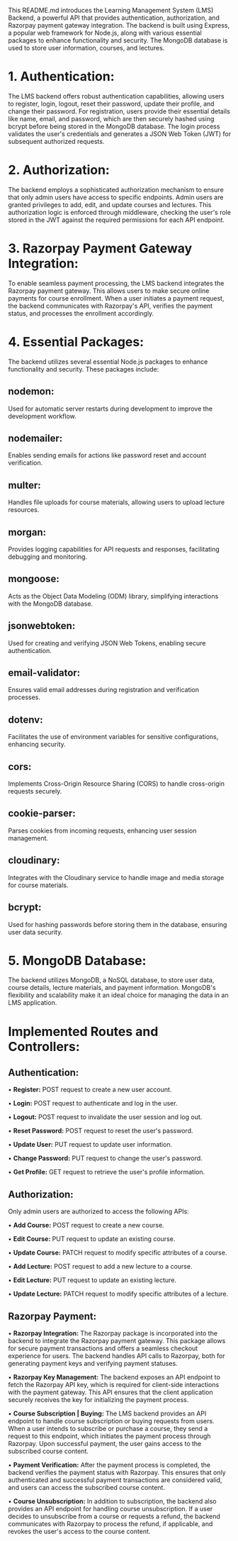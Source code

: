 This README.md introduces the Learning Management System (LMS) Backend, a powerful API that provides authentication, authorization, and Razorpay payment gateway integration. The backend is built using Express, a popular web framework for Node.js, along with various essential packages to enhance functionality and security. The MongoDB database is used to store user information, courses, and lectures.

# 1. Authentication:
The LMS backend offers robust authentication capabilities, allowing users to register, login, logout, reset their password, update their profile, and change their password. For registration, users provide their essential details like name, email, and password, which are then securely hashed using bcrypt before being stored in the MongoDB database. The login process validates the user's credentials and generates a JSON Web Token (JWT) for subsequent authorized requests.

# 2. Authorization:
The backend employs a sophisticated authorization mechanism to ensure that only admin users have access to specific endpoints. Admin users are granted privileges to add, edit, and update courses and lectures. This authorization logic is enforced through middleware, checking the user's role stored in the JWT against the required permissions for each API endpoint.

# 3. Razorpay Payment Gateway Integration:
To enable seamless payment processing, the LMS backend integrates the Razorpay payment gateway. This allows users to make secure online payments for course enrollment. When a user initiates a payment request, the backend communicates with Razorpay's API, verifies the payment status, and processes the enrollment accordingly.

# 4. Essential Packages:
The backend utilizes several essential Node.js packages to enhance functionality and security. These packages include:

## nodemon:
Used for automatic server restarts during development to improve the development workflow.
## nodemailer: 
Enables sending emails for actions like password reset and account verification.
## multer: 
Handles file uploads for course materials, allowing users to upload lecture resources.
## morgan: 
Provides logging capabilities for API requests and responses, facilitating debugging and monitoring.
## mongoose: 
Acts as the Object Data Modeling (ODM) library, simplifying interactions with the MongoDB database.
## jsonwebtoken: 
Used for creating and verifying JSON Web Tokens, enabling secure authentication.
## email-validator:
Ensures valid email addresses during registration and verification processes.
## dotenv: 
Facilitates the use of environment variables for sensitive configurations, enhancing security.
## cors: 
Implements Cross-Origin Resource Sharing (CORS) to handle cross-origin requests securely.
## cookie-parser: 
Parses cookies from incoming requests, enhancing user session management.
## cloudinary: 
Integrates with the Cloudinary service to handle image and media storage for course materials.
## bcrypt: 
Used for hashing passwords before storing them in the database, ensuring user data security.
# 5. MongoDB Database:
The backend utilizes MongoDB, a NoSQL database, to store user data, course details, lecture materials, and payment information. MongoDB's flexibility and scalability make it an ideal choice for managing the data in an LMS application.

# Implemented Routes and Controllers:

## Authentication:

• **Register:** POST request to create a new user account.

• **Login:** POST request to authenticate and log in the user.

• **Logout:** POST request to invalidate the user session and log out.

• **Reset Password:** POST request to reset the user's password.

• **Update User:** PUT request to update user information.

• **Change Password:** PUT request to change the user's password.

• **Get Profile:** GET request to retrieve the user's profile information.

## Authorization:

Only admin users are authorized to access the following APIs:

• **Add Course:** POST request to create a new course.

• **Edit Course:** PUT request to update an existing course.

• **Update Course:** PATCH request to modify specific attributes of a course.

• **Add Lecture:** POST request to add a new lecture to a course.

• **Edit Lecture:** PUT request to update an existing lecture.

• **Update Lecture:** PATCH request to modify specific attributes of a lecture.

## Razorpay Payment:

• **Razorpay Integration:**
The Razorpay package is incorporated into the backend to integrate the Razorpay payment gateway. This package allows for secure payment transactions and offers a seamless checkout experience for users. The backend handles API calls to Razorpay, both for generating payment keys and verifying payment statuses.

• **Razorpay Key Management:**
The backend exposes an API endpoint to fetch the Razorpay API key, which is required for client-side interactions with the payment gateway. This API ensures that the client application securely receives the key for initializing the payment process.

• **Course Subscription | Buying:**
The LMS backend provides an API endpoint to handle course subscription or buying requests from users. When a user intends to subscribe or purchase a course, they send a request to this endpoint, which initiates the payment process through Razorpay. Upon successful payment, the user gains access to the subscribed course content.

• **Payment Verification:**
After the payment process is completed, the backend verifies the payment status with Razorpay. This ensures that only authenticated and successful payment transactions are considered valid, and users can access the subscribed course content.

• **Course Unsubscription:**
In addition to subscription, the backend also provides an API endpoint for handling course unsubscription. If a user decides to unsubscribe from a course or requests a refund, the backend communicates with Razorpay to process the refund, if applicable, and revokes the user's access to the course content.

